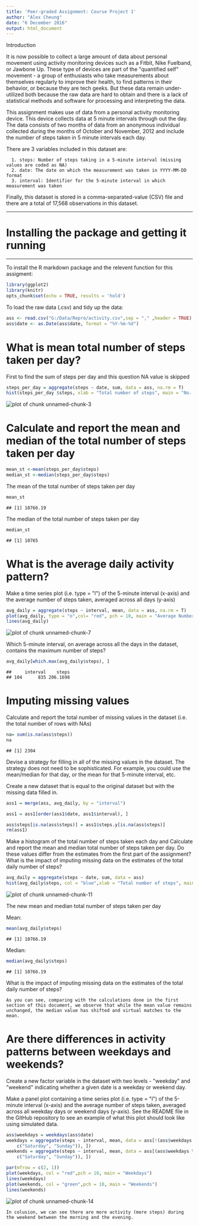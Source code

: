 ```yaml
---
title: 'Peer-graded Assignment: Course Project 1'
author: "Alex Cheung"
date: "6 December 2016"
output: html_document
---
```

Introduction

It is now possible to collect a large amount of data about personal movement using activity monitoring devices such as a Fitbit, Nike Fuelband, or Jawbone Up. These type of devices are part of the "quantified self" movement - a group of enthusiasts who take measurements about themselves regularly to improve their health, to find patterns in their behavior, or because they are tech geeks. But these data remain under-utilized both because the raw data are hard to obtain and there is a lack of statistical methods and software for processing and interpreting the data.

This assignment makes use of data from a personal activity monitoring device. This device collects data at 5 minute intervals through out the day. The data consists of two months of data from an anonymous individual collected during the months of October and November, 2012 and include the number of steps taken in 5 minute intervals each day.

There are 3 variables included in this dataset are:
```
  1. steps: Number of steps taking in a 5-minute interval (missing values are coded as NA)
  2. date: The date on which the measurement was taken in YYYY-MM-DD format
  3. interval: Identifier for the 5-minute interval in which measurement was taken
```
  
Finally, this dataset is stored in a comma-separated-value (CSV) file and there are a total of 17,568 observations in this dataset.

---

# Installing the package and getting it running


---
To install the R markdown package and the relevent function for this assigment:


```r
library(ggplot2)
library(knitr)
opts_chunk$set(echo = TRUE, results = 'hold')
```

To load the raw data (.csv) and tidy up the data:

```r
ass <- read.csv("G:/Data/Repro/activity.csv",sep = "," ,header = TRUE)
ass$date <- as.Date(ass$date, format = "%Y-%m-%d")
```

# What is mean total number of steps taken per day?
First to find the sum of steps per day and this question NA value is skipped

```r
steps_per_day = aggregate(steps ~ date, sum, data = ass, na.rm = T)
hist(steps_per_day $steps, xlab = "Total number of steps", main = "No. of steps per day",breaks = 5)
```

![plot of chunk unnamed-chunk-3](figure/unnamed-chunk-3-1.png)

# Calculate and report the mean and median of the total number of steps taken per day


```r
mean_st <-mean(steps_per_day$steps)
median_st <-median(steps_per_day$steps)
```
The mean of the total number of steps taken per day

```r
mean_st
```

```
## [1] 10766.19
```
The median of the total number of steps taken per day

```r
median_st
```

```
## [1] 10765
```

# What is the average daily activity pattern?

Make a time series plot (i.e. type = "l") of the 5-minute interval (x-axis) and the average number of steps taken, averaged across all days (y-axis)

```r
avg_daily = aggregate(steps ~ interval, mean, data = ass, na.rm = T)
plot(avg_daily, type = "o",col= "red", pch = 10, main = "Average Number of steps taken within five minutes interval")
lines(avg_daily)
```

![plot of chunk unnamed-chunk-7](figure/unnamed-chunk-7-1.png)

Which 5-minute interval, on average across all the days in the dataset, contains the maximum number of steps?

```r
avg_daily[which.max(avg_daily$steps), ]
```

```
##     interval    steps
## 104      835 206.1698
```

# Imputing missing values

Calculate and report the total number of missing values in the dataset (i.e. the total number of rows with NAs)

```r
na= sum(is.na(ass$steps))
na
```

```
## [1] 2304
```

Devise a strategy for filling in all of the missing values in the dataset. The strategy does not need to be sophisticated. For example, you could use the mean/median for that day, or the mean for that 5-minute interval, etc.

Create a new dataset that is equal to the original dataset but with the missing data filled in.


```r
ass1 = merge(ass, avg_daily, by = "interval")

ass1 = ass1[order(ass1$date, ass1$interval), ]

ass$steps[is.na(ass$steps)] = ass1$steps.y[is.na(ass$steps)]
rm(ass1)
```

Make a histogram of the total number of steps taken each day and Calculate and report the mean and median total number of steps taken per day. Do these values differ from the estimates from the first part of the assignment? What is the impact of imputing missing data on the estimates of the total daily number of steps?


```r
avg_daily = aggregate(steps ~ date, sum, data = ass)
hist(avg_daily$steps, col = "blue",xlab = "Total number of steps", main = "Number of steps per day",breaks = 10)
```

![plot of chunk unnamed-chunk-11](figure/unnamed-chunk-11-1.png)

The new mean and median total number of steps taken per day

Mean:

```r
mean(avg_daily$steps)
```

```
## [1] 10766.19
```

Median:

```r
median(avg_daily$steps)
```

```
## [1] 10766.19
```

What is the impact of imputing missing data on the estimates of the total daily number of steps?

```
As you can see, comparing with the calculations done in the first section of this document, we observe that while the mean value remains unchanged, the median value has shifted and virtual matches to the mean.
```

# Are there differences in activity patterns between weekdays and weekends?

Create a new factor variable in the dataset with two levels - "weekday" and "weekend" indicating whether a given date is a weekday or weekend day.

Make a panel plot containing a time series plot (i.e. type = "l") of the 5-minute interval (x-axis) and the average number of steps taken, averaged across all weekday days or weekend days (y-axis). See the README file in the GitHub repository to see an example of what this plot should look like using simulated data.


```r
ass$weekdays = weekdays(ass$date)
weekdays = aggregate(steps ~ interval, mean, data = ass[!(ass$weekdays %in% 
    c("Saturday", "Sunday")), ])
weekends = aggregate(steps ~ interval, mean, data = ass[(ass$weekdays %in% 
    c("Saturday", "Sunday")), ])

par(mfrow = c(2, 1))
plot(weekdays, col = "red",pch = 10, main = "Weekdays")
lines(weekdays)
plot(weekends, col = "green",pch = 10, main = "Weekends")
lines(weekends)
```

![plot of chunk unnamed-chunk-14](figure/unnamed-chunk-14-1.png)

```
In colusion, we can see there are more activity (more steps) during the weekend between the morning and the evening.
```
